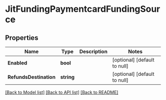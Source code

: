 # JitFundingPaymentcardFundingSource

## Properties
Name | Type | Description | Notes
------------ | ------------- | ------------- | -------------
**Enabled** | **bool** |  | [optional] [default to null]
**RefundsDestination** | **string** |  | [optional] [default to null]

[[Back to Model list]](../README.md#documentation-for-models) [[Back to API list]](../README.md#documentation-for-api-endpoints) [[Back to README]](../README.md)


